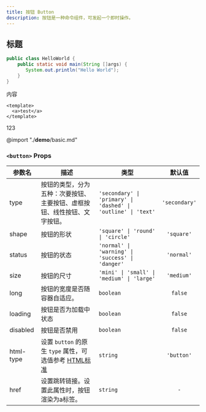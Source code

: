 ```yaml
---
title: 按钮 Button
description: 按钮是一种命令组件，可发起一个即时操作。
---
```

## 标题
```java
public class HelloWorld {
    public static void main(String []args) {
       System.out.println("Hello World");
    }
}
```
内容
```vue
<template>
  <a>test</a>
</template>
```
123

@import "./__demo__/basic.md"

### `<button>` Props

|参数名|描述|类型|默认值|
|---|---|---|:---:|
|type|按钮的类型，分为五种：次要按钮、主要按钮、虚框按钮、线性按钮、文字按钮。|`'secondary' \| 'primary' \| 'dashed' \| 'outline' \| 'text'`|`'secondary'`|
|shape|按钮的形状|`'square' \| 'round' \| 'circle'`|`'square'`|
|status|按钮的状态|`'normal' \| 'warning' \| 'success' \| 'danger'`|`'normal'`|
|size|按钮的尺寸|`'mini' \| 'small' \| 'medium' \| 'large'`|`'medium'`|
|long|按钮的宽度是否随容器自适应。|`boolean`|`false`|
|loading|按钮是否为加载中状态|`boolean`|`false`|
|disabled|按钮是否禁用|`boolean`|`false`|
|html-type|设置 `button` 的原生 `type` 属性，可选值参考 [HTML标准](https://developer.mozilla.org/en-US/docs/Web/HTML/Element/button#attr-type "_blank")|`string`|`'button'`|
|href|设置跳转链接。设置此属性时，按钮渲染为a标签。|`string`|`-`|
